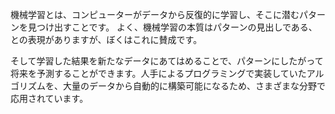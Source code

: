 機械学習とは、コンピューターがデータから反復的に学習し、そこに潜むパターンを見つけ出すことです。
よく、機械学習の本質はパターンの見出しである、との表現がありますが、ぼくはこれに賛成です。

そして学習した結果を新たなデータにあてはめることで、パターンにしたがって将来を予測することができます。人手によるプログラミングで実装していたアルゴリズムを、大量のデータから自動的に構築可能になるため、さまざまな分野で応用されています。